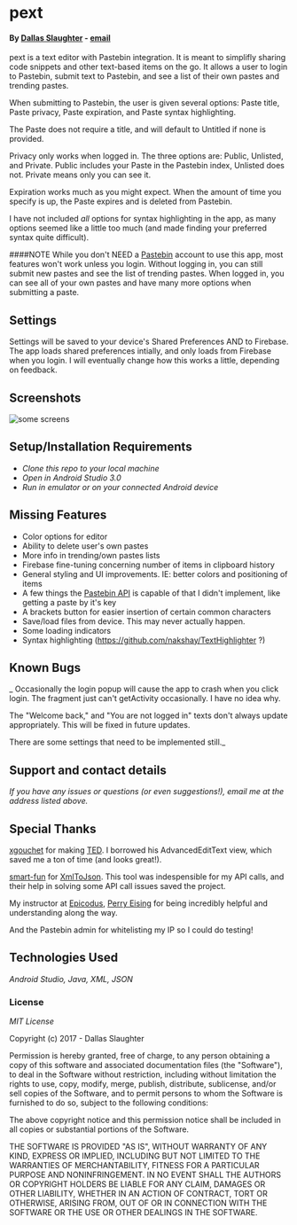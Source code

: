 pext
======

#### By [Dallas Slaughter](https://www.linkedin.com/in/dallas-slaughter) -  [email](mailto:dslaughtr@gmail.com)


pext is a text editor with Pastebin integration. It is meant to simplifly sharing code snippets and other text-based items on the go. It allows a user to login to Pastebin, submit text to Pastebin, and see a list of their own pastes and trending pastes.

When submitting to Pastebin, the user is given several options: Paste title, Paste privacy, Paste expiration, and Paste syntax highlighting. 

The Paste does not require a title, and will default to Untitled if none is provided.

Privacy only works when logged in. The three options are: Public, Unlisted, and Private. Public includes your Paste in the Pastebin index, Unlisted does not. Private means only you can see it.

Expiration works much as you might expect. When the amount of time you specify is up, the Paste expires and is deleted from Pastebin.

I have not included _all_ options for syntax highlighting in the app, as many options seemed like a little too much (and made finding your preferred syntax quite difficult).

####NOTE
While you don't NEED a [Pastebin](https://www.pastebin.com) account to use this app, most features won't work unless you login. Without logging in, you can still submit new pastes and see the list of trending pastes. When logged in, you can see all of your own pastes and have many more options when submitting a paste.

## Settings
Settings will be saved to your device's Shared Preferences AND to Firebase. The app loads shared preferences intially, and only loads from Firebase when you login. I will eventually change how this works a little, depending on feedback.

## Screenshots

![some screens](http://40two.net/pext/screens.png)

## Setup/Installation Requirements

* _Clone this repo to your local machine_
* _Open in Android Studio 3.0_
* _Run in emulator or on your connected Android device_

## Missing Features

* Color options for editor
* Ability to delete user's own pastes
* More info in trending/own pastes lists
* Firebase fine-tuning concerning number of items in clipboard history
* General styling and UI improvements. IE: better colors and positioning of items
* A few things the [Pastebin API](https://pastebin.com/api) is capable of that I didn't implement, like getting a paste by it's key
* A brackets button for easier insertion of certain common characters
* Save/load files from device. This may never actually happen.
* Some loading indicators
* Syntax highlighting (https://github.com/nakshay/TextHighlighter ?)


## Known Bugs

_ Occasionally the login popup will cause the app to crash when you click login. The fragment just can't getActivity occasionally. I have no idea why. 

The "Welcome back," and "You are not logged in" texts don't always update appropriately. This will be fixed in future updates.

There are some settings that need to be implemented still._

## Support and contact details

_If you have any issues or questions (or even suggestions!), email me at the address listed above._

## Special Thanks

[xgouchet](https://github.com/xgouchet) for making [TED](https://github.com/xgouchet/Ted). I borrowed his AdvancedEditText view, which saved me a ton of time (and looks great!).

[smart-fun](https://github.com/smart-fun) for [XmlToJson](https://github.com/smart-fun/XmlToJson). This tool was indespensible for my API calls, and their help in solving some API call issues saved the project.

My instructor at [Epicodus](https://www.epicodus.com), [Perry Eising](https://github.com/PerrySetGo) for being incredibly helpful and understanding along the way.

And the Pastebin admin for whitelisting my IP so I could do testing!

## Technologies Used

_Android Studio, Java, XML, JSON_

### License

_MIT License_

Copyright (c) 2017 - Dallas Slaughter

Permission is hereby granted, free of charge, to any person obtaining a copy
of this software and associated documentation files (the "Software"), to deal
in the Software without restriction, including without limitation the rights
to use, copy, modify, merge, publish, distribute, sublicense, and/or sell
copies of the Software, and to permit persons to whom the Software is
furnished to do so, subject to the following conditions:

The above copyright notice and this permission notice shall be included in all
copies or substantial portions of the Software.

THE SOFTWARE IS PROVIDED "AS IS", WITHOUT WARRANTY OF ANY KIND, EXPRESS OR
IMPLIED, INCLUDING BUT NOT LIMITED TO THE WARRANTIES OF MERCHANTABILITY,
FITNESS FOR A PARTICULAR PURPOSE AND NONINFRINGEMENT. IN NO EVENT SHALL THE
AUTHORS OR COPYRIGHT HOLDERS BE LIABLE FOR ANY CLAIM, DAMAGES OR OTHER
LIABILITY, WHETHER IN AN ACTION OF CONTRACT, TORT OR OTHERWISE, ARISING FROM,
OUT OF OR IN CONNECTION WITH THE SOFTWARE OR THE USE OR OTHER DEALINGS IN THE
SOFTWARE.
